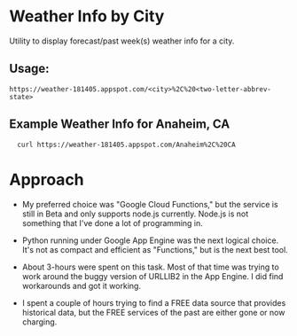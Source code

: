 # Weather Info by City #

 Utility to display forecast/past week(s) weather info for a city.
                          
 ## Usage: ##

    https://weather-181405.appspot.com/<city>%2C%20<two-letter-abbrev-state>
             
             
   
## Example Weather Info for Anaheim, CA ##
             
      curl https://weather-181405.appspot.com/Anaheim%2C%20CA
      
# Approach #

* My preferred choice was "Google Cloud Functions," but the service is still in Beta and only supports node.js currently.  Node.js is not something that I've done a lot of programming in.
* Python running under Google App Engine was the next logical choice.  It's not as compact and efficient as "Functions," but is the next best tool.

* About 3-hours were spent on this task.  Most of that time was trying to work around the buggy version of URLLIB2 in the App Engine.  I did find workarounds and got it working.
* I spent a couple of hours trying to find a FREE data source that provides historical data, but the FREE services of the past are either gone or now charging.



 